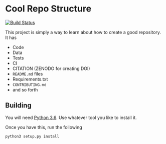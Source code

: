 # Cool Repo Structure

[![Build Status](https://travis-ci.org/dangoslen/csc_510_hw1.svg?branch=master)](https://travis-ci.org/dangoslen/csc_510_hw1)

This project is simply a way to learn about how to create a good repository. It has
* Code
* Data
* Tests
* CI
* CITATION (ZENODO for creating DOI)
* `README.md` files
* Requirements.txt 
* `CONTRIBUTING.md`
* and so forth

## Building

You will need [Python 3.6](https://www.python.org/downloads/release/python-3611/). Use whatever tool you like to install it.

Once you have this, run the following
```
python3 setup.py install
```
